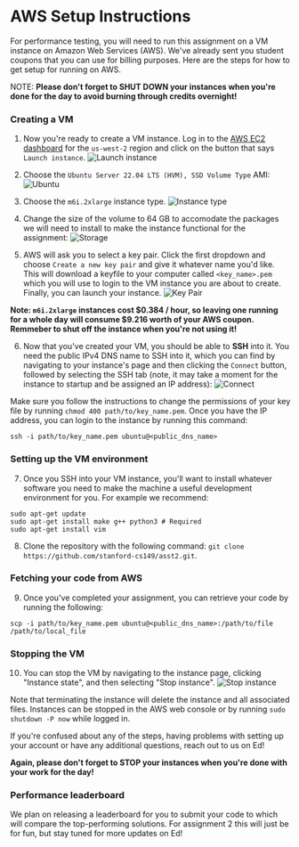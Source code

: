 # AWS Setup Instructions #

For performance testing, you will need to run this assignment on a VM instance on Amazon Web Services (AWS). We've already sent you student coupons that you can use for billing purposes. Here are the steps for how to get setup for running on AWS.

NOTE: __Please don't forget to SHUT DOWN your instances when you're done for the day to avoid burning through credits overnight!__

### Creating a VM ###

1. Now you're ready to create a VM instance. Log in to the [AWS EC2 dashboard](https://us-west-2.console.aws.amazon.com/ec2/home?region=us-west-2#Home) for the `us-west-2` region and click on the button that says `Launch instance`.
![Launch instance](figs/launch_instance.png?raw=true)

2. Choose the `Ubuntu Server 22.04 LTS (HVM), SSD Volume Type` AMI:
![Ubuntu](figs/ubuntu.png?raw=true)

3. Choose the `m6i.2xlarge` instance type.
![Instance type](figs/instance_type.png?raw=true)

4. Change the size of the volume to 64 GB to accomodate the packages we will need to install to make the instance functional for the assignment:
![Storage](figs/storage.png?raw=true)

5. AWS will ask you to select a key pair. Click the first dropdown and choose `Create a new key pair` and give it whatever name you'd like. This will download a keyfile to your computer called `<key_name>.pem` which you will use to login to the VM instance you are about to create. Finally, you can launch your instance.
![Key Pair](figs/new_key_pair.png?raw=true)

__Note: `m6i.2xlarge` instances cost $0.384 / hour, so leaving one running for a whole day will consume $9.216 worth of your AWS coupon. Remmeber to shut off the instance when you're not using it!__

6. Now that you've created your VM, you should be able to __SSH__ into it. You need the public IPv4 DNS name to SSH into it, which you can find by navigating to your instance's page and then clicking the `Connect` button, followed by selecting the SSH tab (note, it may take a moment for the instance to startup and be assigned an IP address):
![Connect](figs/connect.png?raw=true)

Make sure you follow the instructions to change the permissions of your key file by running `chmod 400 path/to/key_name.pem`.
Once you have the IP address, you can login to the instance by running this command:
~~~~
ssh -i path/to/key_name.pem ubuntu@<public_dns_name>
~~~~

### Setting up the VM environment ###

7. Once you SSH into your VM instance, you'll want to install whatever software you need to make the machine a useful development environment for you.  For example we recommend:
~~~~
sudo apt-get update
sudo apt-get install make g++ python3 # Required
sudo apt-get install vim
~~~~


8. Clone the repository with the following command: `git clone https://github.com/stanford-cs149/asst2.git`.


### Fetching your code from AWS ###

9. Once you've completed your assignment, you can retrieve your code by running the following:
~~~~
scp -i path/to/key_name.pem ubuntu@<public_dns_name>:/path/to/file /path/to/local_file
~~~~

### Stopping the VM ###

10. You can stop the VM by navigating to the instance page, clicking "Instance state", and then selecting "Stop instance".
![Stop instance](figs/stop_instance.png?raw=true)

Note that terminating the instance will delete the instance and all associated files. Instances can be stopped in the AWS web console or by running `sudo shutdown -P now` while logged in.

If you're confused about any of the steps, having problems with setting up your account or have any additional questions, reach out to us on Ed!

__Again, please don't forget to STOP your instances when you're done with your work for the day!__

### Performance leaderboard ###

We plan on releasing a leaderboard for you to submit your code to which will compare the top-performing solutions. For assignment 2 this will just be for fun, but stay tuned for more updates on Ed!
